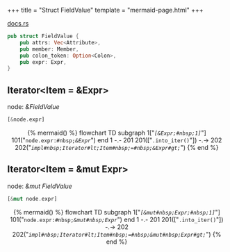 +++
title = "Struct FieldValue"
template = "mermaid-page.html"
+++

[docs.rs](https://docs.rs/syn/latest/syn/struct.FieldValue.html)

```rust
pub struct FieldValue {
    pub attrs: Vec<Attribute>,
    pub member: Member,
    pub colon_token: Option<Colon>,
    pub expr: Expr,
}
```

## Iterator<Item = &Expr>

node: *&FieldValue*

```rust
[&node.expr]
```

<center>

{% mermaid() %}
    flowchart TD
        subgraph 1["<code><em>[&Expr;#nbsp;1]</em></code>"]
            101("<code>node.expr:#nbsp;<em>&Expr</em></code>")
        end
        1 -.- 201
        201(["<code>.into_iter()</code>"]) -.-> 202
        202("<code><em>impl#nbsp;Iterator#lt;Item#nbsp;=#nbsp;&Expr#gt;</em></code>")
{% end %}

</center>

## Iterator<Item = &mut Expr>

node: *&mut FieldValue*

```rust
[&mut node.expr]
```

<center>

{% mermaid() %}
    flowchart TD
        subgraph 1["<code><em>[&mut#nbsp;Expr;#nbsp;1]</em></code>"]
            101("<code>node.expr:#nbsp;<em>&mut#nbsp;Expr</em></code>")
        end
        1 -.- 201
        201(["<code>.into_iter()</code>"]) -.-> 202
        202("<code><em>impl#nbsp;Iterator#lt;Item#nbsp;=#nbsp;&mut#nbsp;Expr#gt;</em></code>")
{% end %}

</center>
